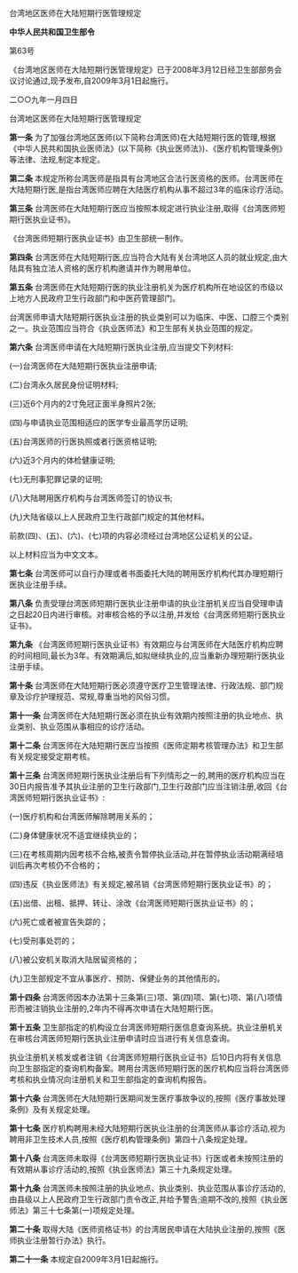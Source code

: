 台湾地区医师在大陆短期行医管理规定

**中华人民共和国卫生部令**

第63号

《台湾地区医师在大陆短期行医管理规定》已于2008年3月12日经卫生部部务会议讨论通过,现予发布,自2009年3月1日起施行。

二○○九年一月四日

台湾地区医师在大陆短期行医管理规定

**第一条** 为了加强台湾地区医师(以下简称台湾医师)在大陆短期行医的管理,根据《中华人民共和国执业医师法》(以下简称《执业医师法》)、《医疗机构管理条例》等法律、法规,制定本规定。

**第二条** 本规定所称台湾医师是指具有台湾地区合法行医资格的医师。台湾医师在大陆短期行医,是指台湾医师应聘在大陆医疗机构从事不超过3年的临床诊疗活动。

**第三条** 台湾医师在大陆短期行医应当按照本规定进行执业注册,取得《台湾医师短期行医执业证书》。

《台湾医师短期行医执业证书》由卫生部统一制作。

**第四条** 台湾医师在大陆短期行医,应当符合大陆有关台湾地区人员的就业规定,由大陆具有独立法人资格的医疗机构邀请并作为聘用单位。

**第五条** 台湾医师在大陆短期行医的执业注册机关为医疗机构所在地设区的市级以上地方人民政府卫生行政部门和中医药管理部门。

台湾医师申请大陆短期行医执业注册的执业类别可以为临床、中医、口腔三个类别之一。执业范围应当符合《执业医师法》和卫生部有关执业范围的规定。

**第六条** 台湾医师申请在大陆短期行医执业注册,应当提交下列材料:

(一)台湾医师在大陆短期行医执业注册申请;

(二)台湾永久居民身份证明材料;

(三)近6个月内的2寸免冠正面半身照片2张;

(四)与申请执业范围相适应的医学专业最高学历证明;

(五)台湾医师的行医执照或者行医资格证明;

(六)近3个月内的体检健康证明;

(七)无刑事犯罪记录的证明;

(八)大陆聘用医疗机构与台湾医师签订的协议书;

(九)大陆省级以上人民政府卫生行政部门规定的其他材料。

前款(四)、(五)、(六)、(七)项的内容必须经过台湾地区公证机关的公证。

以上材料应当为中文文本。

**第七条** 台湾医师可以自行办理或者书面委托大陆的聘用医疗机构代其办理短期行医执业注册手续。

**第八条** 负责受理台湾医师短期行医执业注册申请的执业注册机关应当自受理申请之日起20日内进行审核。对审核合格的予以注册,并发给《台湾医师短期行医执业证书》。

**第九条** 《台湾医师短期行医执业证书》有效期应与台湾医师在大陆医疗机构应聘的时间相同,最长为3年。有效期满后,如拟继续执业的,应当重新办理短期行医执业注册手续。

**第十条** 台湾医师在大陆短期行医必须遵守医疗卫生管理法律、行政法规、部门规章及诊疗护理规范、常规,尊重当地的风俗习惯。

**第十一条** 台湾医师在大陆短期行医必须在执业有效期内按照注册的执业地点、执业类别、执业范围从事相应的诊疗活动。

**第十二条** 台湾医师在大陆短期行医应当按照《医师定期考核管理办法》和卫生部有关规定接受定期考核。

**第十三条** 台湾医师短期行医执业注册后有下列情形之一的,聘用的医疗机构应当在30日内报告准予其执业注册的卫生行政部门,卫生行政部门应当注销注册,收回《台湾医师短期行医执业证书》:

(一)医疗机构和台湾医师解除聘用关系的；

(二)身体健康状况不适宜继续执业的；

(三)在考核周期内因考核不合格,被责令暂停执业活动,并在暂停执业活动期满经培训后再次考核仍不合格的；

(四)违反《执业医师法》有关规定,被吊销《台湾医师短期行医执业证书》的；

(五)出借、出租、抵押、转让、涂改《台湾医师短期行医执业证书》的；

(六)死亡或者被宣告失踪的；

(七)受刑事处罚的；

(八)被公安机关取消大陆居留资格的；

(九)卫生部规定不宜从事医疗、预防、保健业务的其他情形的。

**第十四条** 台湾医师因本办法第十三条第(三)项、第(四)项、第(七)项、第(八)项情形而被注销执业注册的,2年内不得再次申请在大陆短期行医。

**第十五条** 卫生部指定的机构设立台湾医师短期行医信息查询系统。执业注册机关在审核台湾医师短期行医执业注册申请时应当进行有关信息查询。

执业注册机关核发或者注销《台湾医师短期行医执业证书》后10日内将有关信息向卫生部指定的查询机构备案。聘用台湾医师短期行医的医疗机构应当将台湾医师考核和执业情况向注册机关和卫生部指定的查询机构报告。

**第十六条** 台湾医师在大陆短期行医期间发生医疗事故争议的,按照《医疗事故处理条例》及有关规定处理。

**第十七条** 医疗机构聘用未经大陆短期行医执业注册的台湾医师从事诊疗活动,视为聘用非卫生技术人员,按照《医疗机构管理条例》第四十八条规定处理。

**第十八条** 台湾医师未取得《台湾医师短期行医执业证书》行医或者未按照注册的有效期从事诊疗活动的,按照《执业医师法》第三十九条规定处理。

**第十九条** 台湾医师未按照注册的执业地点、执业类别、执业范围从事诊疗活动的,由县级以上人民政府卫生行政部门责令改正,并给予警告;逾期不改的,按照《执业医师法》第三十七条第(一)项规定处理。

**第二十条** 取得大陆《医师资格证书》的台湾居民申请在大陆执业注册的,按照《医师执业注册暂行办法》执行。

**第二十一条** 本规定自2009年3月1日起施行。
